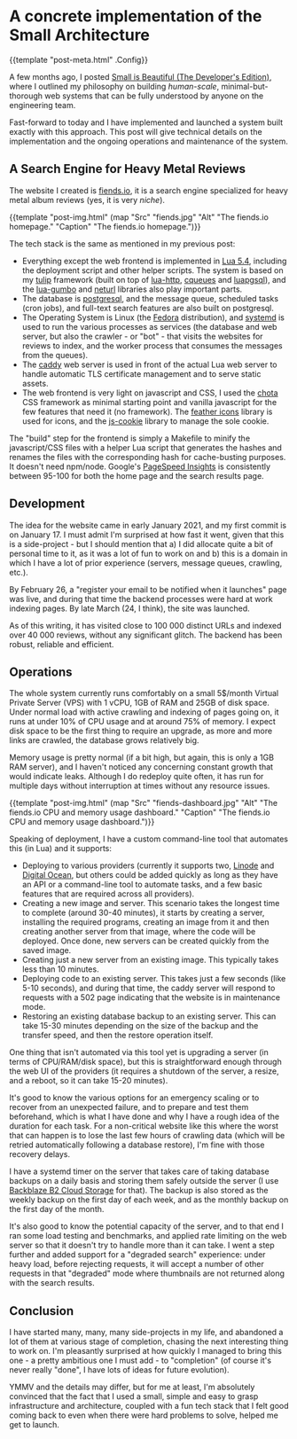 # A concrete implementation of the Small Architecture

{{template "post-meta.html" .Config}}

A few months ago, I posted [Small is Beautiful (The Developer's Edition)][small], where I outlined my philosophy on building *human-scale*, minimal-but-thorough web systems that can be fully understood by anyone on the engineering team.

Fast-forward to today and I have implemented and launched a system built exactly with this approach. This post will give technical details on the implementation and the ongoing operations and maintenance of the system.

## A Search Engine for Heavy Metal Reviews

The website I created is [fiends.io][fiends], it is a search engine specialized for heavy metal album reviews (yes, it is very *niche*).

{{template "post-img.html" (map "Src" "fiends.jpg" "Alt" "The fiends.io homepage." "Caption" "The fiends.io homepage.")}}

The tech stack is the same as mentioned in my previous post:

* Everything except the web frontend is implemented in [Lua 5.4][lua], including the deployment script and other helper scripts. The system is based on my [tulip][tulip] framework (built on top of [lua-http][http], [cqueues][cqueues] and [luapgsql][luapgsql]), and the [lua-gumbo][gumbo] and [neturl][neturl] libraries also play important parts.
* The database is [postgresql][pg], and the message queue, scheduled tasks (cron jobs), and full-text search features are also built on postgresql.
* The Operating System is Linux (the [Fedora][fedora] distribution), and [systemd][systemd] is used to run the various processes as services (the database and web server, but also the crawler - or "bot" - that visits the websites for reviews to index, and the worker process that consumes the messages from the queues).
* The [caddy][caddy] web server is used in front of the actual Lua web server to handle automatic TLS certificate management and to serve static assets.
* The web frontend is very light on javascript and CSS, I used the [chota][chota] CSS framework as minimal starting point and vanilla javascript for the few features that need it (no framework). The [feather icons][feather] library is used for icons, and the [js-cookie][jscookie] library to manage the sole cookie.

The "build" step for the frontend is simply a Makefile to minify the javascript/CSS files with a helper Lua script that generates the hashes and renames the files with the corresponding hash for cache-busting purposes. It doesn't need npm/node. Google's [PageSpeed Insights][pagespeed] is consistently between 95-100 for both the home page and the search results page.

## Development

The idea for the website came in early January 2021, and my first commit is on January 17. I must admit I'm surprised at how fast it went, given that this is a side-project - but I should mention that a) I did allocate quite a bit of personal time to it, as it was a lot of fun to work on and b) this is a domain in which I have a lot of prior experience (servers, message queues, crawling, etc.).

By February 26, a "register your email to be notified when it launches" page was live, and during that time the backend processes were hard at work indexing pages. By late March (24, I think), the site was launched.

As of this writing, it has visited close to 100 000 distinct URLs and indexed over 40 000 reviews, without any significant glitch. The backend has been robust, reliable and efficient.

## Operations

The whole system currently runs comfortably on a small 5$/month Virtual Private Server (VPS) with 1 vCPU, 1GB of RAM and 25GB of disk space. Under normal load with active crawling and indexing of pages going on, it runs at under 10% of CPU usage and at around 75% of memory. I expect disk space to be the first thing to require an upgrade, as more and more links are crawled, the database grows relatively big.

Memory usage is pretty normal (if a bit high, but again, this is only a 1GB RAM server), and I haven't noticed any concerning constant growth that would indicate leaks. Although I do redeploy quite often, it has run for multiple days without interruption at times without any resource issues.

{{template "post-img.html" (map "Src" "fiends-dashboard.jpg" "Alt" "The fiends.io CPU and memory usage dashboard." "Caption" "The fiends.io CPU and memory usage dashboard.")}}

Speaking of deployment, I have a custom command-line tool that automates this (in Lua) and it supports:

* Deploying to various providers (currently it supports two, [Linode][linode] and [Digital Ocean][do], but others could be added quickly as long as they have an API or a command-line tool to automate tasks, and a few basic features that are required across all providers).
* Creating a new image and server. This scenario takes the longest time to complete (around 30-40 minutes), it starts by creating a server, installing the required programs, creating an image from it and then creating another server from that image, where the code will be deployed. Once done, new servers can be created quickly from the saved image.
* Creating just a new server from an existing image. This typically takes less than 10 minutes.
* Deploying code to an existing server. This takes just a few seconds (like 5-10 seconds), and during that time, the caddy server will respond to requests with a 502 page indicating that the website is in maintenance mode.
* Restoring an existing database backup to an existing server. This can take 15-30 minutes depending on the size of the backup and the transfer speed, and then the restore operation itself.

One thing that isn't automated via this tool yet is upgrading a server (in terms of CPU/RAM/disk space), but this is straightforward enough through the web UI of the providers (it requires a shutdown of the server, a resize, and a reboot, so it can take 15-20 minutes).

It's good to know the various options for an emergency scaling or to recover from an unexpected failure, and to prepare and test them beforehand, which is what I have done and why I have a rough idea of the duration for each task. For a non-critical website like this where the worst that can happen is to lose the last few hours of crawling data (which will be retried automatically following a database restore), I'm fine with those recovery delays.

I have a systemd timer on the server that takes care of taking database backups on a daily basis and storing them safely outside the server (I use [Backblaze B2 Cloud Storage][b2] for that). The backup is also stored as the weekly backup on the first day of each week, and as the monthly backup on the first day of the month.

It's also good to know the potential capacity of the server, and to that end I ran some load testing and benchmarks, and applied rate limiting on the web server so that it doesn't try to handle more than it can take. I went a step further and added support for a "degraded search" experience: under heavy load, before rejecting requests, it will accept a number of other requests in that "degraded" mode where thumbnails are not returned along with the search results.

## Conclusion

I have started many, many, many side-projects in my life, and abandoned a lot of them at various stage of completion, chasing the next interesting thing to work on. I'm pleasantly surprised at how quickly I managed to bring this one - a pretty ambitious one I must add - to "completion" (of course it's never really "done", I have lots of ideas for future evolution).

YMMV and the details may differ, but for me at least, I'm absolutely convinced that the fact that I used a small, simple and easy to grasp infrastructure and architecture, coupled with a fun tech stack that I felt good coming back to even when there were hard problems to solve, helped me get to launch.

[small]: https://mna.dev/posts/small-is-beautiful.html
[fiends]: https://www.fiends.io
[lua]: https://www.lua.org/
[tulip]: https://git.sr.ht/~mna/tulip
[http]: https://github.com/daurnimator/lua-http
[cqueues]: https://github.com/wahern/cqueues
[luapgsql]: https://github.com/arcapos/luapgsql
[gumbo]: https://gitlab.com/craigbarnes/lua-gumbo
[neturl]: https://github.com/golgote/neturl
[pg]: https://www.postgresql.org/
[fedora]: https://getfedora.org/
[systemd]: https://www.freedesktop.org/wiki/Software/systemd/
[caddy]: https://caddyserver.com/
[chota]: https://jenil.github.io/chota/
[feather]: https://feathericons.com/
[jscookie]: https://github.com/js-cookie/js-cookie
[pagespeed]: https://developers.google.com/speed/pagespeed/insights/
[b2]: https://www.backblaze.com/b2/cloud-storage.html
[linode]: https://www.linode.com/?r=4a2cc3e072a8ae026b9efb7ea97a8b820ef99180
[do]: https://m.do.co/c/888ae97d6440
